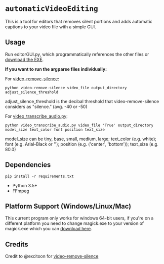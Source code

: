 # `automaticVideoEditing`

This is a tool for editors that removes silent portions and adds automatic captions to your video file with a simple GUI.

## Usage

Run editorGUI.py, which programmatically references the other files or [download the EXE](https://github.com/Noah-Grimaldi/automatic-video-editing/releases/download/pyinstaller/video-editing-release.zip).

**If you want to run the argparse files individually:**

For [video-remove-silence](video-remove-silence): 

```
python video-remove-silence video_file output_directory adjust_silence_threshold
```

adjust_silence_threshold is the decibal threshold that video-remove-silence considers as "silence." (avg. -40 or -50)

For [video_transcribe_audio.py](video_transcribe_audio.py): 

```
python video_transcribe_audio.py video_file 'True' output_directory model_size text_color font position text_size
```

model_size can be tiny, base, small, medium, large; text_color (e.g. white); font (e.g. Arial-Black or ''); position (e.g. ('center', 'bottom')); text_size (e.g. 80.0)

## Dependencies
`pip install -r requirements.txt`
- Python 3.5+
- FFmpeg

## Platform Support (Windows/Linux/Mac)
This current program only works for windows 64-bit users, if you're on a different platform you need to change magick.exe to your version of magick.exe which you can [download here](https://imagemagick.org/script/download.php).

## Credits
Credit to @excitoon for [video-remove-silence](https://github.com/excitoon/video-remove-silence)
